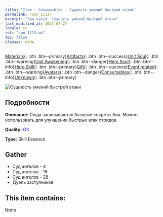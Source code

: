 ```yaml
---
title: "Item - Consumables - Сущность умений быстрой атаки"
permalink: /con_1113/
excerpt: "Эра хаоса  Сущность умений быстрой атаки"
last_modified_at: 2021-07-27
locale: ru
ref: "con_1113.md"
toc: false
classes: wide
---
```

 [Materials](/ItemsRU/){: .btn .btn--primary}[Artifacts](/ItemsRU/Artifacts/){: .btn .btn--success}[Unit Soul](/ItemsRU/UnitSoul/){: .btn .btn--warning}[Unit Awakening](/ItemsRU/UnitAwakening/){: .btn .btn--danger}[Hero Soul](/ItemsRU/HeroSoul/){: .btn .btn--info}[Hero Skill](/ItemsRU/HeroSkill/){: .btn .btn--primary}[Gift](/ItemsRU/Gift/){: .btn .btn--success}[Event related](/ItemsRU/Events/){: .btn .btn--warning}[Avatars](/ItemsRU/Avatars/){: .btn .btn--danger}[Consumables](/ItemsRU/Consumables/){: .btn .btn--info}[Unknown](/ItemsRU/Unknown/){: .btn .btn--primary}

 ![Сущность умений быстрой атаки](/images/t/i_7004.png)

## Подробности
 **Описание:** Сюда записываются базовые секреты боя. Можно использовать для улучшения быстрых атак отрядов.

 **Quality:** <span style="color: #0000CD">OK</span>

 **Type:** Skill Essence

## Gather

*    Суд ангелов - 4 
*    Суд ангелов - 16 
*    Суд ангелов - 28 
*    Дуэль заступников 

## This item contains:

  None

